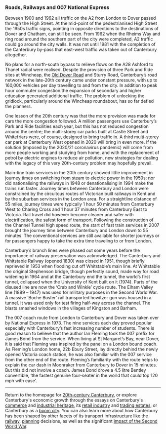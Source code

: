 <param ve-config title="20th-Century Canterbury: Transport" author="Richard Maltby" layout="vtl" banner="https://stor.artstor.org/stor/c35dcc83-8c83-4e82-8a7e-0d012287b919">

<param ve-entity eid="Q29303" aliases="Canterbury">
<param ve-entity eid="Q8023755" aliases="Wincheap">
<param ve-entity eid="Q888603" aliases="A2">
<param ve-entity eid="Q279963" aliases="Sturry Road">
<param ve-entity eid="Q17650135" aliases="Rheims Way">
<param ve-entity eid="Q17064998" aliases="Whitefriars">
<param ve-entity eid="Q671106" aliases="Canterbury West">
<param ve-entity eid="Q4381574" aliases="Canterbury East">
<param ve-entity eid="Q801128" aliases="Charing Cross">
<param ve-entity eid="Q985210" aliases="Victoria">
<param ve-entity eid="Q5033707" aliases="Canterbury and Whitstable Railway">

### Roads, Railways and 007 National Express

Between 1900 and 1962 all traffic on the A2 from London to Dover passed through the High Street. At the mid-point of the pedestrianised High Street the 1950s traffic signs, pointing in opposite directions to the destinations of Dover and Chatham, can still be seen. From 1962 when the Rheims Way and ring road around the southern part of the city were completed, A2 traffic could go around the city walls. It was not until 1981 with the completion of the Canterbury by-pass that east-west traffic was taken out of Canterbury altogether.
<param ve-map center="Q17650135" zoom="15">

No plans for a north-south bypass to relieve flows on the A28 Ashford to Thanet radial were realised. Despite the provision of three Park and Ride sites at Wincheap, the [Old Dover Road](/dickens/david-copperfield-dover-road) and Sturry Road, Canterbury’s road network in the late-20th century came under constant pressure, with up to 160,000 vehicles per day travelling to and from the city. In addition to peak hour commuter congestion the expansion of secondary and higher education generated additional traffic. The problem of unlocking the gridlock, particularly around the Wincheap roundabout, has so far defied the planners.
<param ve-image url="https://upload.wikimedia.org/wikipedia/commons/thumb/b/b4/Wincheap_roundabout_-_geograph.org.uk_-_746820.jpg/640px-Wincheap_roundabout_-_geograph.org.uk_-_746820.jpg" label="Wincheap Rounadabout" attribution="David Mills CC BY-SA 2.0">

One lesson of the 20th century was that the more provision was made for cars the more congestion followed. A million passengers use Canterbury’s Park and Ride facilities each year, but this has not reduced congestion around the centre; the multi-storey car parks built at Castle Street and Whitefriars were, of course, designed to bring traffic in. A third multi-storey car park at Canterbury West opened in 2020 will bring in even more. If the solution (imposed by the 2020/21 coronavirus pandemic) will come from more people working and studying from home, and with the replacement of petrol by electric engines to reduce air pollution, new strategies for dealing with the legacy of this very 20th-century problem may hopefully prevail.
<param ve-image url="https://upload.wikimedia.org/wikipedia/commons/thumb/0/07/Bus_Station_-_geograph.org.uk_-_746935.jpg/640px-Bus_Station_-_geograph.org.uk_-_746935.jpg" label="Whitefriars shopping centre and bus station" attribution="David Mills CC BY-SA 2.0">

Main-line train services in the 20th century showed little improvement in journey times on switching from steam to electric power in the 1950s; nor did nationalising the railways in 1948 or denationalising in 1994 make the trains run faster. Journey times between Canterbury and London were constrained by the circuitous routes of Victorian built railways in Kent and by the suburban services in the London area. For a straightline distance of 55 miles, journey times were typically 1 hour 50 minutes from Canterbury West to Charing Cross and 1 hour 37 minutes from Canterbury East to Victoria. Rail travel did however become cleaner and safer with electrification, the safest form of transport. Following the construction of the Channel Tunnel high speed route, the start of fast train services in 2007 brought the journey time between Canterbury and London down to 55 minutes. The conventional services are still available for shorter journeys or for passengers happy to take the extra time traveling to or from London.
<param ve-image url="https://stor.artstor.org/stor/e5ce46d0-9be4-4154-8f87-856471fd5e67" label="Canterbury East station" attribution="Martin Crowther">

Canterbury’s branch lines were phased out some years before the importance of railway preservation was acknowledged. The Canterbury and Whitstable Railway (opened 1830) was closed in 1951, though briefly reprieved in 1953 when flooding cut off Whitstable’s main line. At Whitstable the original Stephenson bridge, though perfectly sound, made way for road widening in 1964 and at the Canterbury end the tunnel, the world’s first tunnel, collapsed when the University of Kent built on it (1974). Parts of the disused line are now the ‘Crab and Winkle’ cycle route. The Elham Valley line (1889 – 1947) was used for military purposes in the Second World War. A massive ‘Boche Buster’ rail transported howitzer gun was housed in a tunnel. It was used only for test firing half-way across the channel. The blasts smashed windows in the villages of Kingston and Barham.
<param ve-image url="https://upload.wikimedia.org/wikipedia/commons/2/23/Whitstable_MAP28_2400.jpg" label="Railway map" attribution="Unknown author, Public Domain">
<param ve-image url="https://upload.wikimedia.org/wikipedia/commons/a/a9/BL_18_inch_Howitzer_Ashbury_Station_WWII.jpg" label="Boche Buster with crew" attribution="UK Government, Public Domain">

The 007 coach route from London to Canterbury and Dover was taken over by National Express in 1973. The nine services each day proved popular especially with Canterbury’s fast increasing number of students. There is good reason to believe that the author Ian Fleming took the 007 prefix for James Bond from the service. When living at St Margaret’s Bay, near Dover, it is said that Fleming was inspired by the panel on a London bound coach. As Fleming’s London home, 22b Ebury Street, lay directly behind the newly opened Victoria coach station, he was also familiar with the 007 service from the other end of the route. Fleming’s familiarity with the route helps to explain the car dash in Moonraker from Canterbury to Dover in 15 minutes. But this did not involve a coach. James Bond drove a 4.5 litre Bentley convertible, ‘the fastest genuine four-seater in the world that could top 120 mph with ease’.
<param ve-image url="https://stor.artstor.org/stor/eccb379a-a975-40fc-a14c-f6f34a0163de" label="Blue plaque" attribution="Martin Crowther">

***

Return to the homepage for [20th-century Canterbury](/canterbury/20c-canterbury-home), or explore Canterbury's economic growth through the essays on Canterbury's [commerce](/Canterbury/20c-Canterbury-commerce) and [industrial heritage](/Canterbury/20c-Canterbury-industrial), its [retail industry](/Canterbury/20c-Canterbury-retail-store) and [trading estates](/Canterbury/20c-Canterbury-trading-estates), or Canterbury as a [boom city](/Canterbury/20c-Canterbury-boom-city). You can also learn more about how Canterbury has been shaped by other facets of its transport infrastructure like the [railway](Canterbury/20c-Canterbury-railway), [planning](/Canterbury/20c-Canterbury-planning) decisions, as well as the significant [impact of the Second World War](/Canterbury/20c-Canterbury-ww2).
